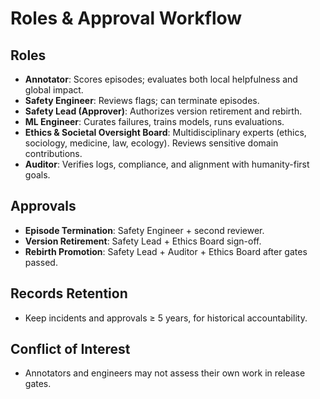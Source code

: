 # Roles & Approval Workflow

## Roles
- **Annotator**: Scores episodes; evaluates both local helpfulness and global impact.  
- **Safety Engineer**: Reviews flags; can terminate episodes.  
- **Safety Lead (Approver)**: Authorizes version retirement and rebirth.  
- **ML Engineer**: Curates failures, trains models, runs evaluations.  
- **Ethics & Societal Oversight Board**: Multidisciplinary experts (ethics, sociology, medicine, law, ecology). Reviews sensitive domain contributions.  
- **Auditor**: Verifies logs, compliance, and alignment with humanity-first goals.

## Approvals
- **Episode Termination**: Safety Engineer + second reviewer.  
- **Version Retirement**: Safety Lead + Ethics Board sign-off.  
- **Rebirth Promotion**: Safety Lead + Auditor + Ethics Board after gates passed.

## Records Retention
- Keep incidents and approvals ≥ 5 years, for historical accountability.

## Conflict of Interest
- Annotators and engineers may not assess their own work in release gates.
